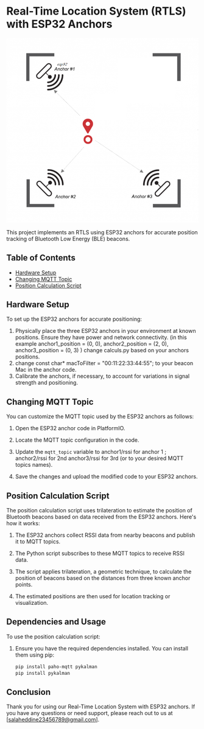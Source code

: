 # Real-Time Location System (RTLS) with ESP32 Anchors
![Alt Text](https://github.com/5a1aah/RTLS-BLE/blob/main/Anchor%20code/TDoA-1024x752.png)


This project implements an RTLS using ESP32 anchors for accurate position tracking of Bluetooth Low Energy (BLE) beacons.

## Table of Contents
- [Hardware Setup](#hardware-setup)
- [Changing MQTT Topic](#changing-mqtt-topic)
- [Position Calculation Script](#position-calculation-script)

## Hardware Setup

To set up the ESP32 anchors for accurate positioning:

1. Physically place the three ESP32 anchors in your environment at known positions. Ensure they have power and network connectivity.
(in this example
anchor1_position = (0, 0), 
anchor2_position = (2, 0), 
anchor3_position = (0, 3) )
change calculs.py based on your anchors positions.
2. change const char* macToFilter = "00:11:22:33:44:55"; to your beacon Mac in the anchor code.
3. Calibrate the anchors, if necessary, to account for variations in signal strength and positioning.


## Changing MQTT Topic

You can customize the MQTT topic used by the ESP32 anchors as follows:

1. Open the ESP32 anchor code in PlatformIO.

2. Locate the MQTT topic configuration in the code.

3. Update the `mqtt_topic` variable to anchor1/rssi for anchor 1 ;  anchor2/rssi for 2nd   anchor3/rssi for 3rd (or to your desired MQTT topics names).

4. Save the changes and upload the modified code to your ESP32 anchors.

## Position Calculation Script

The position calculation script uses trilateration to estimate the position of Bluetooth beacons based on data received from the ESP32 anchors. Here's how it works:

1. The ESP32 anchors collect RSSI data from nearby beacons and publish it to MQTT topics.

2. The Python script subscribes to these MQTT topics to receive RSSI data.

3. The script applies trilateration, a geometric technique, to calculate the position of beacons based on the distances from three known anchor points.

4. The estimated positions are then used for location tracking or visualization.

## Dependencies and Usage

To use the position calculation script:

1. Ensure you have the required dependencies installed. You can install them using pip:

   ```bash
   pip install paho-mqtt pykalman
   pip install pykalman


## Conclusion

Thank you for using our Real-Time Location System with ESP32 anchors. If you have any questions or need support, please reach out to us at [salaheddine23456789@gmail.com].



